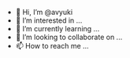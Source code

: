 - 👋 Hi, I’m @avyuki
- 👀 I’m interested in ...
- 🌱 I’m currently learning ...
- 💞️ I’m looking to collaborate on ...
- 📫 How to reach me ...

<!---
avyuki/avyuki is a ✨ special ✨ repository because its `README.md` (this file) appears on your GitHub profile.
You can click the Preview link to take a look at your changes.
--->
